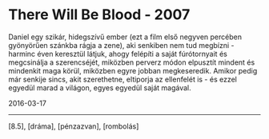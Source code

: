 # There Will Be Blood - 2007

Daniel egy szikár, hidegszívű ember (ezt a film első negyven percében gyönyörűen szánkba rágja a zene), aki senkiben nem tud megbízni - harminc éven keresztül látjuk, ahogy felépíti a saját fúrótornyait és megcsinálja a szerencséjét, miközben perverz módon elpusztít mindent és mindenkit maga körül, miközben egyre jobban megkeseredik. Amikor pedig már senkije sincs, akit szerethetne, eltiporja az ellenfelét is - és ezzel egyedül marad a világon, egyes egyedül saját magával.

2016-03-17 

----

[8.5], [dráma], [pénzazvan], [rombolás]